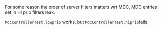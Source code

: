 For some reason the order of server filters matters wrt MDC, MDC entries set in HI prio filters leak.

`MdcControllerTest.lowprio` works, but `MdcControllerTest.hiprio`fails.
